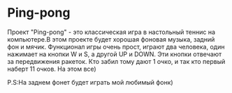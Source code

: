 # Ping-pong

Проект "Ping-pong" - это классическая игра в настольный теннис на компьютере.В этом проекте будет хорошая фоновая музыка, задний фон и мячик. Функционал игры очень прост, играют два человека, один нажимает на кнопки W и S, а другой UP и DOWN. Эти кнопки отвечают за передвижения ракеток. Кто забил тому дают 1 очко, и так кто первый наберт 11 очков.
На этом все)

P.S:На заднем фонет будет играть мой любимый фонк)
